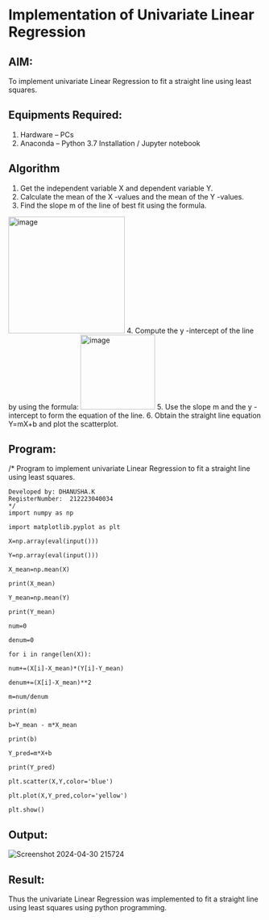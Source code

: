 # Implementation of Univariate Linear Regression
## AIM:
To implement univariate Linear Regression to fit a straight line using least squares.

## Equipments Required:
1. Hardware – PCs
2. Anaconda – Python 3.7 Installation / Jupyter notebook

## Algorithm
1. Get the independent variable X and dependent variable Y.
2. Calculate the mean of the X -values and the mean of the Y -values.
3. Find the slope m of the line of best fit using the formula. 
<img width="231" alt="image" src="https://user-images.githubusercontent.com/93026020/192078527-b3b5ee3e-992f-46c4-865b-3b7ce4ac54ad.png">
4. Compute the y -intercept of the line by using the formula:
<img width="148" alt="image" src="https://user-images.githubusercontent.com/93026020/192078545-79d70b90-7e9d-4b85-9f8b-9d7548a4c5a4.png">
5. Use the slope m and the y -intercept to form the equation of the line.
6. Obtain the straight line equation Y=mX+b and plot the scatterplot.

## Program:
/*
Program to implement univariate Linear Regression to fit a straight line using least squares.
```
Developed by: DHANUSHA.K
RegisterNumber:  212223040034
*/
import numpy as np

import matplotlib.pyplot as plt

X=np.array(eval(input()))

Y=np.array(eval(input()))

X_mean=np.mean(X)

print(X_mean)

Y_mean=np.mean(Y)

print(Y_mean)

num=0

denum=0

for i in range(len(X)):

num+=(X[i]-X_mean)*(Y[i]-Y_mean)

denum+=(X[i]-X_mean)**2

m=num/denum

print(m)

b=Y_mean - m*X_mean

print(b)

Y_pred=m*X+b

print(Y_pred)

plt.scatter(X,Y,color='blue')

plt.plot(X,Y_pred,color='yellow')

plt.show()
  ```


## Output:
![Screenshot 2024-04-30 215724](https://github.com/Dhanusha17/Find-the-best-fit-line-using-Least-Squares-Method/assets/151549957/caa9671d-4371-4c82-a73e-d37e50ee3c82)




## Result:
Thus the univariate Linear Regression was implemented to fit a straight line using least squares using python programming.
